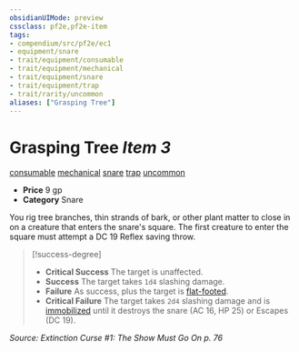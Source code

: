 ```yaml
---
obsidianUIMode: preview
cssclass: pf2e,pf2e-item
tags:
- compendium/src/pf2e/ec1
- equipment/snare
- trait/equipment/consumable
- trait/equipment/mechanical
- trait/equipment/snare
- trait/equipment/trap
- trait/rarity/uncommon
aliases: ["Grasping Tree"]
---
```

# Grasping Tree *Item 3*  
[consumable](consumable.md)  [mechanical](mechanical.md)  [snare](snare.md)  [trap](trap.md)  [uncommon](uncommon.md)  

- **Price** 9 gp
- **Category** Snare

You rig tree branches, thin strands of bark, or other plant matter to close in on a creature that enters the snare's square. The first creature to enter the square must attempt a DC 19 Reflex saving throw.

> [!success-degree] 
> - **Critical Success** The target is unaffected.
> - **Success** The target takes `1d4` slashing damage.
> - **Failure** As success, plus the target is [flat-footed](conditions.md#Flat-footed).
> - **Critical Failure** The target takes `2d4` slashing damage and is [immobilized](conditions.md#Immobilized) until it destroys the snare (AC 16, HP 25) or Escapes (DC 19).

*Source: Extinction Curse #1: The Show Must Go On p. 76*